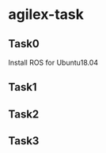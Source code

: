 # agilex-task
> <AgileX scout mini>

## Task0
Install ROS for Ubuntu18.04

## Task1

## Task2

## Task3
